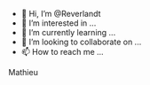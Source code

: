 - 👋 Hi, I’m @Reverlandt
- 👀 I’m interested in ...
- 🌱 I’m currently learning ...
- 💞️ I’m looking to collaborate on ...
- 📫 How to reach me ...

<!---
Reverlandt/Reverlandt is a ✨ special ✨ repository because its `README.md` (this file) appears on your GitHub profile.
You can click the Preview link to take a look at your changes.
--->
Mathieu
